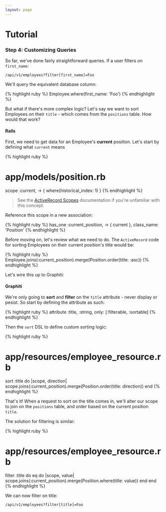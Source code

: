 ```yaml
---
layout: page
---
```


Tutorial
==========

### Step 4: Customizing Queries

So far, we've done fairly straightforward queries. If a user filters on
`first_name`:

`/api/v1/employees?filter[first_name]=Foo`

We'll query the equivalent database column:

{% highlight ruby %}
Employee.where(first_name: 'Foo')
{% endhighlight %}

But what if there's more complex logic? Let's say we want to sort
Employees on their `title` - which comes from the `positions` table.
How would that work?

#### Rails

First, we need to get data for an Employee's **current** position.
Let's start by defining what `current` means

{% highlight ruby %}
# app/models/position.rb
scope :current, -> { where(historical_index: 1) }
{% endhighlight %}

> See the [ActiveRecord Scopes](https://guides.rubyonrails.org/active_record_querying.html#scopes) documentation if you're unfamiliar with this concept.

Reference this scope in a new association:

{% highlight ruby %}
has_one :current_position,
  -> { current },
  class_name: 'Position'
{% endhighlight %}

Before moving on, let's review what we need to do. The `ActiveRecord`
code for sorting Employees on their current position's title would be:

{% highlight ruby %}
Employee.joins(:current_position).merge(Position.order(title: :asc))
{% endhighlight %}

Let's wire this up to Graphiti:

#### Graphiti

We're only going to **sort** and **filter** on the `title` attribute -
never display or pesist. So start by defining the attribute as such:

{% highlight ruby %}
attribute :title, :string, only: [:filterable, :sortable]
{% endhighlight %}

Then the `sort` DSL to define custom sorting logic:

{% highlight ruby %}
# app/resources/employee_resource.rb

sort :title do |scope, direction|
  scope.joins(:current_position).merge(Position.order(title: direction))
end
{% endhighlight %}

That's it! When a request to sort on the title comes in, we'll alter our
scope to join on the `positions` table, and order based on the current
position `title`.

The solution for filtering is similar:

{% highlight ruby %}
# app/resources/employee_resource.rb

filter :title do
  eq do |scope, value|
    scope.joins(:current_position).merge(Position.where(title: value))
  end
end
{% endhighlight %}

We can now filter on title:

`/api/v1/employees?filter[title]=Foo`

<!--TODO section: filter primary data by association-->
<!--TODO section: filter associated data-->
